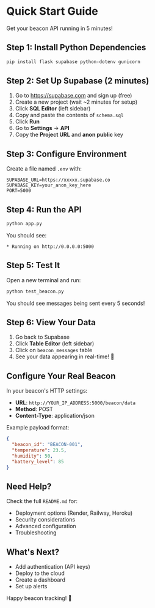 # Quick Start Guide

Get your beacon API running in 5 minutes!

## Step 1: Install Python Dependencies

```bash
pip install flask supabase python-dotenv gunicorn
```

## Step 2: Set Up Supabase (2 minutes)

1. Go to https://supabase.com and sign up (free)
2. Create a new project (wait ~2 minutes for setup)
3. Click **SQL Editor** (left sidebar)
4. Copy and paste the contents of `schema.sql`
5. Click **Run**
6. Go to **Settings** → **API**
7. Copy the **Project URL** and **anon public** key

## Step 3: Configure Environment

Create a file named `.env` with:

```
SUPABASE_URL=https://xxxxx.supabase.co
SUPABASE_KEY=your_anon_key_here
PORT=5000
```

## Step 4: Run the API

```bash
python app.py
```

You should see:
```
* Running on http://0.0.0.0:5000
```

## Step 5: Test It

Open a new terminal and run:

```bash
python test_beacon.py
```

You should see messages being sent every 5 seconds!

## Step 6: View Your Data

1. Go back to Supabase
2. Click **Table Editor** (left sidebar)
3. Click on `beacon_messages` table
4. See your data appearing in real-time! 🎉

## Configure Your Real Beacon

In your beacon's HTTP settings:
- **URL**: `http://YOUR_IP_ADDRESS:5000/beacon/data`
- **Method**: POST
- **Content-Type**: application/json

Example payload format:
```json
{
  "beacon_id": "BEACON-001",
  "temperature": 23.5,
  "humidity": 50,
  "battery_level": 85
}
```

## Need Help?

Check the full `README.md` for:
- Deployment options (Render, Railway, Heroku)
- Security considerations
- Advanced configuration
- Troubleshooting

## What's Next?

- Add authentication (API keys)
- Deploy to the cloud
- Create a dashboard
- Set up alerts

Happy beacon tracking! 📡
